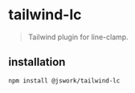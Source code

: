 # tailwind-lc
> Tailwind plugin for line-clamp.

## installation
```shell
npm install @jswork/tailwind-lc
```
